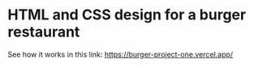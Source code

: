 # HTML and CSS design for a burger restaurant

See how it works in this link: https://burger-project-one.vercel.app/